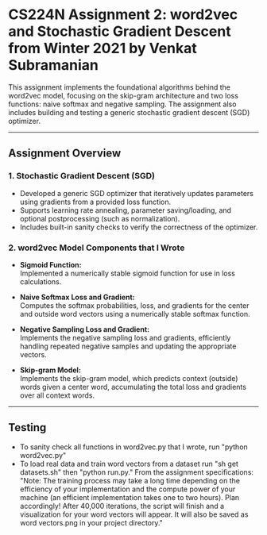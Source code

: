 # CS224N Assignment 2: word2vec and Stochastic Gradient Descent from Winter 2021 by Venkat Subramanian

This assignment implements the foundational algorithms behind the word2vec model, focusing on the skip-gram architecture and two loss functions: naive softmax and negative sampling. The assignment also includes building and testing a generic stochastic gradient descent (SGD) optimizer.

---

## Assignment Overview

### 1. Stochastic Gradient Descent (SGD)
- Developed a generic SGD optimizer that iteratively updates parameters using gradients from a provided loss function.
- Supports learning rate annealing, parameter saving/loading, and optional postprocessing (such as normalization).
- Includes built-in sanity checks to verify the correctness of the optimizer.

### 2. word2vec Model Components that I Wrote

- **Sigmoid Function:**  
  Implemented a numerically stable sigmoid function for use in loss calculations.

- **Naive Softmax Loss and Gradient:**  
  Computes the softmax probabilities, loss, and gradients for the center and outside word vectors using a numerically stable softmax function.

- **Negative Sampling Loss and Gradient:**  
  Implements the negative sampling loss and gradients, efficiently handling repeated negative samples and updating the appropriate vectors.

- **Skip-gram Model:**  
  Implements the skip-gram model, which predicts context (outside) words given a center word, accumulating the total loss and gradients over all context words.

---

## Testing

- To sanity check all functions in word2vec.py that I wrote, run "python word2vec.py"
- To load real data and train word vectors from a dataset run "sh get datasets.sh" then "python run.py." From the assignment specifications: "Note: The training process may take a long time depending on the efficiency of your implementation and the compute power of your machine (an efficient implementation takes one to two hours). Plan accordingly!
After 40,000 iterations, the script will finish and a visualization for your word vectors will appear. It will also be saved as word vectors.png in your project directory."
